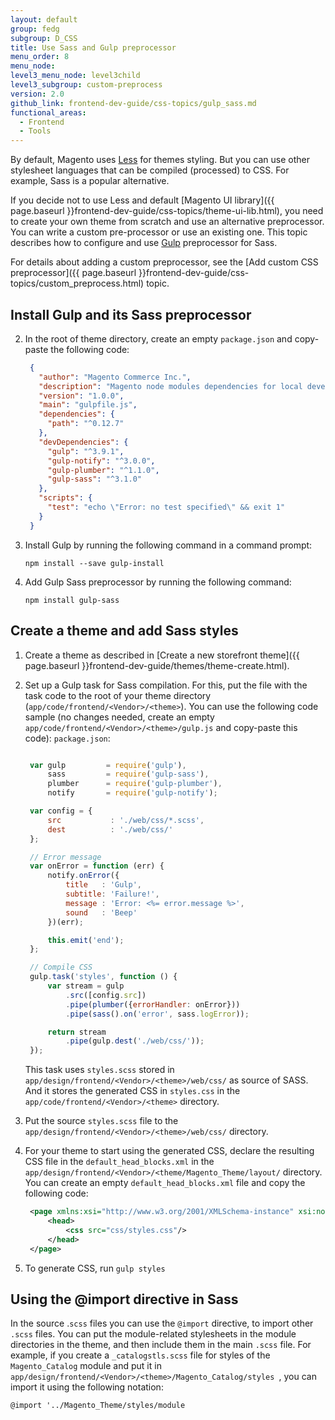 ```yaml
---
layout: default
group: fedg
subgroup: D_CSS
title: Use Sass and Gulp preprocessor
menu_order: 8
menu_node:
level3_menu_node: level3child
level3_subgroup: custom-preprocess
version: 2.0
github_link: frontend-dev-guide/css-topics/gulp_sass.md
functional_areas:
  - Frontend
  - Tools
---
```


By default, Magento uses [Less](http://lesscss.org/) for themes styling. But you can use other stylesheet languages that can be compiled (processed) to CSS. For example, Sass is a popular alternative.

If you decide not to use Less and default [Magento UI library]({{ page.baseurl }}frontend-dev-guide/css-topics/theme-ui-lib.html), you need to create your own theme from scratch and use an alternative preprocessor. You can write a custom pre-processor or use an existing one. This topic describes how to configure and use [Gulp](http://gulpjs.com/) preprocessor for Sass.

For details about adding a custom preprocessor, see the [Add custom CSS preprocessor]({{ page.baseurl }}frontend-dev-guide/css-topics/custom_preprocess.html) topic.

## Install Gulp and its Sass preprocessor

2. In the root of theme directory, create an empty `package.json` and copy-paste the following code:

   ```json
    {
      "author": "Magento Commerce Inc.",
      "description": "Magento node modules dependencies for local development",
      "version": "1.0.0",
      "main": "gulpfile.js",
      "dependencies": {
        "path": "^0.12.7"
      },
      "devDependencies": {
        "gulp": "^3.9.1",
        "gulp-notify": "^3.0.0",
        "gulp-plumber": "^1.1.0",
        "gulp-sass": "^3.1.0"
      },
      "scripts": {
        "test": "echo \"Error: no test specified\" && exit 1"
      }
    }
   ```

2. Install Gulp by running the following command in a command prompt:

   `npm install --save gulp-install`

3. Add Gulp Sass preprocessor by running the following command:

   `npm install gulp-sass`

## Create a theme and add Sass styles

1. Create a theme as described in [Create a new storefront theme]({{ page.baseurl }}frontend-dev-guide/themes/theme-create.html). 

4. Set up a Gulp task for Sass compilation. For this, put the file with the task code   to the root of your theme directory (`app/code/frontend/<Vendor>/<theme>`). You can use the following code sample (no changes needed, create an empty `app/code/frontend/<Vendor>/<theme>/gulp.js` and copy-paste this code): 
 `package.json`:

   ```js

    var gulp         = require('gulp'),
        sass         = require('gulp-sass'),
        plumber      = require('gulp-plumber'),
        notify       = require('gulp-notify');

    var config = {
        src           : './web/css/*.scss',
        dest          : './web/css/'
    };

    // Error message
    var onError = function (err) {
        notify.onError({
            title   : 'Gulp',
            subtitle: 'Failure!',
            message : 'Error: <%= error.message %>',
            sound   : 'Beep'
        })(err);

        this.emit('end');
    };

    // Compile CSS
	gulp.task('styles', function () {
    	var stream = gulp
    	    .src([config.src])
    	    .pipe(plumber({errorHandler: onError}))
    	    .pipe(sass().on('error', sass.logError));

    	return stream
    	    .pipe(gulp.dest('./web/css/'));
	}); 
   ```
   This task uses `styles.scss` stored in `app/design/frontend/<Vendor>/<theme>/web/css/` as source of SASS. And it stores the generated CSS in `styles.css` in the `app/code/frontend/<Vendor>/<theme>` directory.

5. Put the source `styles.scss` file to the `app/design/frontend/<Vendor>/<theme>/web/css/` directory. 

5. For your theme to start using the generated CSS, declare the resulting CSS file in the `default_head_blocks.xml` in the `app/design/frontend/<Vendor>/<theme/Magento_Theme/layout/` directory. You can create an empty `default_head_blocks.xml` file and copy the following code:

   ```xml
	<page xmlns:xsi="http://www.w3.org/2001/XMLSchema-instance" xsi:noNamespaceSchemaLocation="urn:magento:framework:View/Layout/etc/page_configuration.xsd">
    	<head>
    	    <css src="css/styles.css"/>
    	</head>
	</page>
   ```
6. To generate CSS, run
    `gulp styles`

## Using the @import directive in Sass

In the source .`scss` files you can use the `@import` directive, to import other `.scss` files. You can put the module-related stylesheets in the module directories in the theme, and then include them in the main `.scss` file. For example, if you create a `_catalogstls.scss` file for styles of the `Magento_Catalog` module and put it in `app/design/frontend/<Vendor>/<theme>/Magento_Catalog/styles `, you can import it using the following notation:

    @import '../Magento_Theme/styles/module


